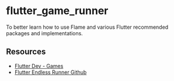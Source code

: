 # flutter_game_runner

To better learn how to use Flame and various Flutter recommended packages and implementations.

## Resources

- [Flutter Dev - Games](https://flutter.dev/games)
- [Flutter Endless Runner Github](https://github.com/flutter/games/tree/main/templates/endless_runner)

